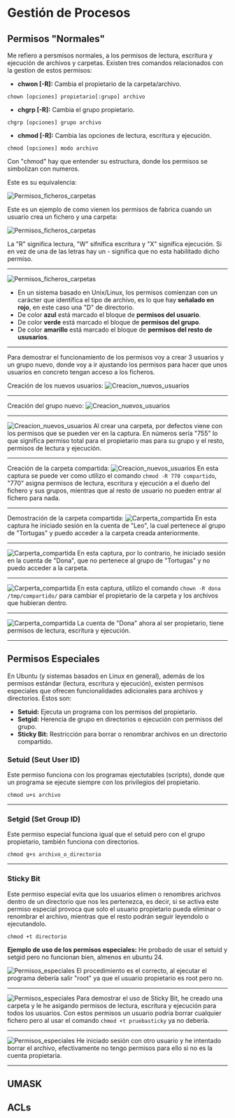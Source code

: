 # __Gestión de Procesos__

## __Permisos "Normales"__
Me refiero a persmisos normales, a los permisos de lectura, escritura y ejecución de archivos y carpetas.
Existen tres comandos relacionados con la gestíon de estos permisos:

* __chwon [-R]:__ Cambia el propietario de la carpeta/archivo.
```
chown [opciones] propietario[:grupo] archivo
```
* __chgrp [-R]:__ Cambia el grupo propietario.
```
chgrp [opciones] grupo archivo
```
* __chmod [-R]:__ Cambia las opciones de lectura, escritura y ejecución.
```
chmod [opciones] modo archivo
```
Con "chmod" hay que entender su estructura, donde los permisos se simbolizan con numeros.

Este es su equivalencia:

![Permisos_ficheros_carpetas](./imagenes/gest_permisos/gest_permisos3.png)

Este es un ejemplo de como vienen los permisos de fabrica cuando un usuario crea un fichero y una carpeta:

![Permisos_ficheros_carpetas](./imagenes/gest_permisos/gest_permisos1.png)


La "R" significa lectura, "W" sifnifica escritura y "X" significa ejecución. Si en vez de una de las letras hay un - significa que no esta habilitado dicho permiso.

---
![Permisos_ficheros_carpetas](./imagenes/gest_permisos/gest_permisos2.png)

* En un sistema basado en Unix/Linux, los permisos comienzan con un carácter que identifica el tipo de archivo, es lo que hay __señalado en rojo__, en este caso una "D" de directorio.
* De color __azul__ está marcado el bloque de __permisos del usuario__.
* De color __verde__ está marcado el bloque de __permisos del grupo__.
* De color __amarillo__ está marcado el bloque de __permisos del resto de ususarios__.
 
---
Para demostrar el funcionamiento de los permisos voy a crear 3 usuarios y un grupo nuevo, donde voy a ir ajustando los permisos para hacer que unos usuarios en concreto tengan acceso a los ficheros.

Creación de los nuevos usuarios:
![Creacion_nuevos_usuarios](./imagenes/gest_permisos/gest_permisos4.png)

---
Creación del grupo nuevo:
![Creacion_nuevos_usuarios](./imagenes/gest_permisos/gest_permisos5.png)

---
![Creacion_nuevos_usuarios](./imagenes/gest_permisos/gest_permisos11.png)
Al crear una carpeta, por defectos viene con los permisos que se pueden ver en la captura. En números sería "755" lo que significa permiso total para el propietario mas para su grupo y el resto, permisos de lectura y ejecución.

---
Creación de la carpeta compartida:
![Creacion_nuevos_usuarios](./imagenes/gest_permisos/gest_permisos6.png)
En esta captura se puede ver como utilizo el comando ```chmod -R 770 compartido```, "770" asigna permisos de lectura, escritura y ejecución a el dueño del fichero y sus grupos, mientras que al resto de usuario no pueden entrar al fichero para nada.

---
Demostración de la carpeta compartida:
![Carperta_compartida](./imagenes/gest_permisos/gest_permisos7.png)
En esta captura he iniciado sesión en la cuenta de "Leo", la cual pertenece al grupo de "Tortugas" y puedo acceder a la carpeta creada anteriormente.

---
![Carperta_compartida](./imagenes/gest_permisos/gest_permisos8.png)
En esta captura, por lo contrario, he iniciado sesión en la cuenta de "Dona", que no pertenece al grupo de "Tortugas" y no puedo acceder a la carpeta.

---
![Carperta_compartida](./imagenes/gest_permisos/gest_permisos9.png)
En esta captura, utilizo el comando ```chown -R dona /tmp/compartido/``` para cambiar el propietario de la carpeta y los archivos que hubieran dentro.

---
![Carperta_compartida](./imagenes/gest_permisos/gest_permisos10.png)
La cuenta de "Dona" ahora al ser propietario, tiene permisos de lectura, escritura y ejecución.

---
## __Permisos Especiales__
En Ubuntu (y sistemas basados en Linux en general), además de los permisos estándar (lectura, escritura y ejecución), existen permisos especiales que ofrecen funcionalidades adicionales para archivos y directorios. Estos son:

* __Setuid:__ Ejecuta un programa con los permisos del propietario.
* __Setgid:__ Herencia de grupo en directorios o ejecución con permisos del grupo.
* __Sticky Bit:__ Restricción para borrar o renombrar archivos en un directorio compartido.

### __Setuid (Seut User ID)__
Este permiso funciona con los programas ejectutables (scripts), donde que un programa se ejecute siempre con los privilegios del propietario.
```
chmod u+s archivo
```

---
### __Setgid (Set Group ID)__
Este permiso especial funciona igual que  el setuid pero con el grupo propietario, también funciona con directorios.
```
chmod g+s archivo_o_directorio
```

---
### __Sticky Bit__
Este permiso especial evita que los usuarios elimen o renombres arichvos dentro de un directorio que nos les pertenezca, es decir, si se activa este permiso especial provoca que solo el usuario propietario pueda eliminar o renombrar el archivo, mientras que el resto podrán seguir leyendolo o ejecutandolo.
```
chmod +t directorio
```

__Ejemplo de uso de los permisos especiales:__
He probado de usar el setuid y setgid pero no funcionan bien, almenos en ubuntu 24.

![Permisos_especiales](./imagenes/gest_permisos/gest_permisos12.png)
El procedimiento es el correcto, al ejecutar el programa debería salir "root" ya que el usuario propietario es root pero no.

---
![Permisos_especiales](./imagenes/gest_permisos/gest_permisos13.png)
Para demostrar el uso de Sticky Bit, he creado una carpeta y le he asigando permisos de lectura, escritura y ejecución para todos los usuarios. Con estos permisos un usuario podria borrar cualquier fichero pero al usar el comando ```chmod +t pruebasticky``` ya no debería.

---
![Permisos_especiales](./imagenes/gest_permisos/gest_permisos14.png)
He iniciado sesión con otro usuario y he intentado borrar el archivo, efectivamente no tengo permisos para ello si no es la cuenta propietaria.

---
## __UMASK__



## __ACLs__